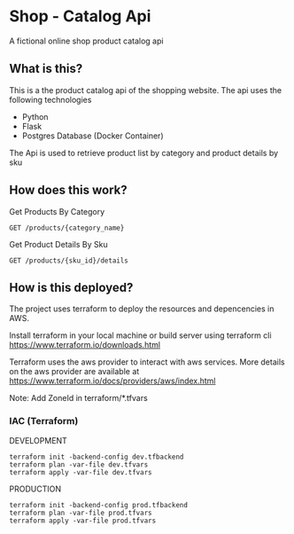 # Shop - Catalog Api
A fictional online shop product catalog api

## What is this?

This is a the product catalog api of the shopping website. The api uses the following technologies
- Python
- Flask
- Postgres Database (Docker Container)

The Api is used to retrieve product list by category and product details by sku

## How does this work?

Get Products By Category
```
GET /products/{category_name}
```

Get Product Details By Sku
```
GET /products/{sku_id}/details
```

## How is this deployed?

The project uses terraform to deploy the resources and depencencies in AWS.

Install terraform in your local machine or build server using terraform cli https://www.terraform.io/downloads.html

Terraform uses the aws provider to interact with aws services. More details on the aws provider are available at https://www.terraform.io/docs/providers/aws/index.html

Note: Add ZoneId in terraform/*.tfvars

### IAC (Terraform)

DEVELOPMENT
```
terraform init -backend-config dev.tfbackend
terraform plan -var-file dev.tfvars
terraform apply -var-file dev.tfvars
```

PRODUCTION
```
terraform init -backend-config prod.tfbackend
terraform plan -var-file prod.tfvars
terraform apply -var-file prod.tfvars
```
